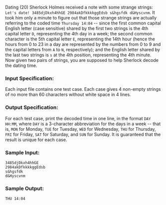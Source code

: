 Dating (20)
Sherlock Holmes received a note with some strange strings: `Let's date!
3485djDkxh4hhGE 2984akDfkkkkggEdsb s&hgsfdk d&Hyscvnm`. It took him only a
minute to figure out that those strange strings are actually referring to the
coded time `Thursday 14:04` \-- since the first common capital English letter
(case sensitive) shared by the first two strings is the 4th capital letter
`D`, representing the 4th day in a week; the second common character is the
5th capital letter `E`, representing the 14th hour (hence the hours from 0 to
23 in a day are represented by the numbers from 0 to 9 and the capital letters
from `A` to `N`, respectively); and the English letter shared by the last two
strings is `s` at the 4th position, representing the 4th minute. Now given two
pairs of strings, you are supposed to help Sherlock decode the dating time.

### Input Specification:

Each input file contains one test case. Each case gives 4 non-empty strings of
no more than 60 characters without white space in 4 lines.

### Output Specification:

For each test case, print the decoded time in one line, in the format `DAY
HH:MM`, where `DAY` is a 3-character abbreviation for the days in a week --
that is, `MON` for Monday, `TUE` for Tuesday, `WED` for Wednesday, `THU` for
Thursday, `FRI` for Friday, `SAT` for Saturday, and `SUN` for Sunday. It is
guaranteed that the result is unique for each case.

### Sample Input:

    
    
    3485djDkxh4hhGE 
    2984akDfkkkkggEdsb 
    s&hgsfdk 
    d&Hyscvnm
    

### Sample Output:

    
    
    THU 14:04
    

